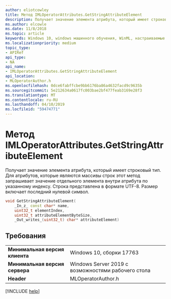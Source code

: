 ```yaml
---
author: eliotcowley
title: Метод IMLOperatorAttributes.GetStringAttributeElement
description: Получает значение элемента атрибута, который имеет строковый тип.
ms.author: elcowle
ms.date: 11/8/2018
ms.topic: article
keywords: Windows 10, windows машинного обучения, WinML, настраиваемые операторы, GetStringAttributeElement
ms.localizationpriority: medium
topic_type:
- APIRef
api_type:
- NA
api_name:
- IMLOperatorAttributes.GetStringAttributeElement
api_location:
- MLOperatorAuthor.h
ms.openlocfilehash: 0dce6fabffcbe9bb6176ba86a4632facd9c9635b
ms.sourcegitcommit: 5e212634a0617fc003bae2bf477feab3169e28f3
ms.translationtype: MT
ms.contentlocale: ru-RU
ms.lasthandoff: 04/10/2019
ms.locfileid: "59474771"
---
```

# <a name="imloperatorattributesgetstringattributeelement-method"></a>Метод IMLOperatorAttributes.GetStringAttributeElement

Получает значение элемента атрибута, который имеет строковый тип. Для атрибутов, которые являются массивы строк этот метод запрашивает значение отдельного элемента внутри атрибута по указанному индексу. Строка представлена в формате UTF-8. Размер включает последний нулевой символ.

```cpp
void GetStringAttributeElement(
    _In_z_ const char* name,
    uint32_t elementIndex,
    uint32_t attributeElementByteSize,
    _Out_writes_(uint32_t) char* attributeElement)
```

## <a name="requirements"></a>Требования

| | |
|-|-|
| **Минимальная версия клиента** | Windows 10, сборки 17763 |
| **Минимальная версия сервера** | Windows Server 2019 с возможностями рабочего стола |
| **Header** | MLOperatorAuthor.h |

[!INCLUDE [help](../includes/get-help.md)]
